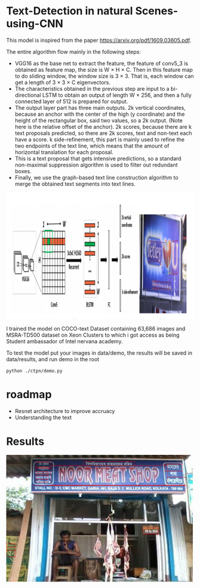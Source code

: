 # Text-Detection in natural Scenes-using-CNN

This model is inspired from the paper https://arxiv.org/pdf/1609.03605.pdf.


The entire algorithm flow mainly in the following steps:
- VGG16 as the base net to extract the feature, the feature of conv5_3 is obtained as feature map, the size is W × H × C.
Then in this feature map to do sliding window, the window size is 3 × 3. That is, each window can get a length of 3 × 3 × C eigenvectors.
- The characteristics obtained in the previous step are input to a bi-directional LSTM to obtain an output of length W × 256, and then a fully connected layer of 512 is prepared for output.
- The output layer part has three main outputs. 2k vertical coordinates, because an anchor with the center of the high (y coordinate) and the height of the rectangular box, said two values, so a 2k output. (Note here is the relative offset of the anchor). 2k scores, because there are k text proposals predicted, so there are 2k scores, text and non-text each have a score. k side-refinement, this part is mainly used to refine the two endpoints of the text line, which means that the amount of horizontal translation for each proposal.
- This is a text proposal that gets intensive predictions, so a standard non-maximal suppression algorithm is used to filter out redundant boxes.
- Finally, we use the graph-based text line construction algorithm to merge the obtained text segments into text lines.

<img src="algo.jpg" width=800 height=340 />

I trained the model on COCO-text Dataset containing 63,686 images and MSRA-TD500 dataset on Xeon Clusters to which i got access as being Student ambassador of Intel nervana academy.

To test the model put your images in data/demo, the results will be saved in data/results, and run demo in the root
```shell
python ./ctpn/demo.py
```
# roadmap
 - Resnet architecture to improve accruacy
 - Understanding the text
# Results

<img src="/data/results/noor-meat-shop-kolkata-0.jpg" width=500 height=340 />
